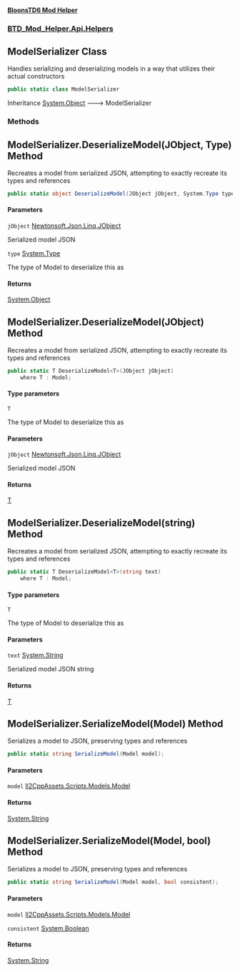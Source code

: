 #### [BloonsTD6 Mod Helper](README.md 'README')
### [BTD_Mod_Helper.Api.Helpers](README.md#BTD_Mod_Helper.Api.Helpers 'BTD_Mod_Helper.Api.Helpers')

## ModelSerializer Class

Handles serializing and deserializing models in a way that utilizes their actual constructors

```csharp
public static class ModelSerializer
```

Inheritance [System.Object](https://docs.microsoft.com/en-us/dotnet/api/System.Object 'System.Object') &#129106; ModelSerializer
### Methods

<a name='BTD_Mod_Helper.Api.Helpers.ModelSerializer.DeserializeModel(JObject,System.Type)'></a>

## ModelSerializer.DeserializeModel(JObject, Type) Method

Recreates a model from serialized JSON, attempting to exactly recreate its types and references

```csharp
public static object DeserializeModel(JObject jObject, System.Type type);
```
#### Parameters

<a name='BTD_Mod_Helper.Api.Helpers.ModelSerializer.DeserializeModel(JObject,System.Type).jObject'></a>

`jObject` [Newtonsoft.Json.Linq.JObject](https://docs.microsoft.com/en-us/dotnet/api/Newtonsoft.Json.Linq.JObject 'Newtonsoft.Json.Linq.JObject')

Serialized model JSON

<a name='BTD_Mod_Helper.Api.Helpers.ModelSerializer.DeserializeModel(JObject,System.Type).type'></a>

`type` [System.Type](https://docs.microsoft.com/en-us/dotnet/api/System.Type 'System.Type')

The type of Model to deserialize this as

#### Returns
[System.Object](https://docs.microsoft.com/en-us/dotnet/api/System.Object 'System.Object')

<a name='BTD_Mod_Helper.Api.Helpers.ModelSerializer.DeserializeModel_T_(JObject)'></a>

## ModelSerializer.DeserializeModel<T>(JObject) Method

Recreates a model from serialized JSON, attempting to exactly recreate its types and references

```csharp
public static T DeserializeModel<T>(JObject jObject)
    where T : Model;
```
#### Type parameters

<a name='BTD_Mod_Helper.Api.Helpers.ModelSerializer.DeserializeModel_T_(JObject).T'></a>

`T`

The type of Model to deserialize this as
#### Parameters

<a name='BTD_Mod_Helper.Api.Helpers.ModelSerializer.DeserializeModel_T_(JObject).jObject'></a>

`jObject` [Newtonsoft.Json.Linq.JObject](https://docs.microsoft.com/en-us/dotnet/api/Newtonsoft.Json.Linq.JObject 'Newtonsoft.Json.Linq.JObject')

Serialized model JSON

#### Returns
[T](BTD_Mod_Helper.Api.Helpers.ModelSerializer.md#BTD_Mod_Helper.Api.Helpers.ModelSerializer.DeserializeModel_T_(JObject).T 'BTD_Mod_Helper.Api.Helpers.ModelSerializer.DeserializeModel<T>(JObject).T')

<a name='BTD_Mod_Helper.Api.Helpers.ModelSerializer.DeserializeModel_T_(string)'></a>

## ModelSerializer.DeserializeModel<T>(string) Method

Recreates a model from serialized JSON, attempting to exactly recreate its types and references

```csharp
public static T DeserializeModel<T>(string text)
    where T : Model;
```
#### Type parameters

<a name='BTD_Mod_Helper.Api.Helpers.ModelSerializer.DeserializeModel_T_(string).T'></a>

`T`

The type of Model to deserialize this as
#### Parameters

<a name='BTD_Mod_Helper.Api.Helpers.ModelSerializer.DeserializeModel_T_(string).text'></a>

`text` [System.String](https://docs.microsoft.com/en-us/dotnet/api/System.String 'System.String')

Serialized model JSON string

#### Returns
[T](BTD_Mod_Helper.Api.Helpers.ModelSerializer.md#BTD_Mod_Helper.Api.Helpers.ModelSerializer.DeserializeModel_T_(string).T 'BTD_Mod_Helper.Api.Helpers.ModelSerializer.DeserializeModel<T>(string).T')

<a name='BTD_Mod_Helper.Api.Helpers.ModelSerializer.SerializeModel(Model)'></a>

## ModelSerializer.SerializeModel(Model) Method

Serializes a model to JSON, preserving types and references

```csharp
public static string SerializeModel(Model model);
```
#### Parameters

<a name='BTD_Mod_Helper.Api.Helpers.ModelSerializer.SerializeModel(Model).model'></a>

`model` [Il2CppAssets.Scripts.Models.Model](https://docs.microsoft.com/en-us/dotnet/api/Il2CppAssets.Scripts.Models.Model 'Il2CppAssets.Scripts.Models.Model')

#### Returns
[System.String](https://docs.microsoft.com/en-us/dotnet/api/System.String 'System.String')

<a name='BTD_Mod_Helper.Api.Helpers.ModelSerializer.SerializeModel(Model,bool)'></a>

## ModelSerializer.SerializeModel(Model, bool) Method

Serializes a model to JSON, preserving types and references

```csharp
public static string SerializeModel(Model model, bool consistent);
```
#### Parameters

<a name='BTD_Mod_Helper.Api.Helpers.ModelSerializer.SerializeModel(Model,bool).model'></a>

`model` [Il2CppAssets.Scripts.Models.Model](https://docs.microsoft.com/en-us/dotnet/api/Il2CppAssets.Scripts.Models.Model 'Il2CppAssets.Scripts.Models.Model')

<a name='BTD_Mod_Helper.Api.Helpers.ModelSerializer.SerializeModel(Model,bool).consistent'></a>

`consistent` [System.Boolean](https://docs.microsoft.com/en-us/dotnet/api/System.Boolean 'System.Boolean')

#### Returns
[System.String](https://docs.microsoft.com/en-us/dotnet/api/System.String 'System.String')